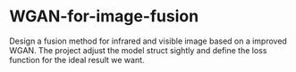 # WGAN-for-image-fusion
Design a fusion method for infrared and visible image based on a improved WGAN. The project adjust the model struct sightly and  define the loss function for the ideal result we want.

